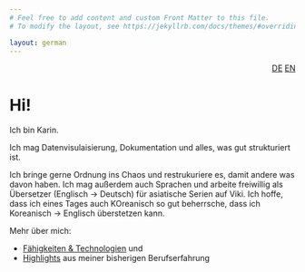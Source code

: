 ```yaml
---
# Feel free to add content and custom Front Matter to this file.
# To modify the layout, see https://jekyllrb.com/docs/themes/#overriding-theme-englishs

layout: german
---
```

<div style="text-align: right"><a href="/index">DE</a> <a href="/en/home">EN</a></div>

# Hi!

Ich bin Karin.

Ich mag Datenvisulaisierung, Dokumentation und alles, was gut strukturiert ist.

Ich bringe gerne Ordnung ins Chaos und restrukuriere es, damit andere was davon haben.
Ich mag außerdem auch Sprachen und arbeite freiwillig als Übersetzer (Englisch -> Deutsch) für asiatische Serien auf Viki. Ich hoffe, dass ich eines Tages auch KOreanisch so gut beherrsche, dass ich Koreanisch -> Englisch überstetzen kann.

Mehr über mich:
* [Fähigkeiten & Technologien](de/faehigkeiten-und-technologien) und
* [Highlights](de/was_zuvor_geschah) aus meiner bisherigen Berufserfahrung
